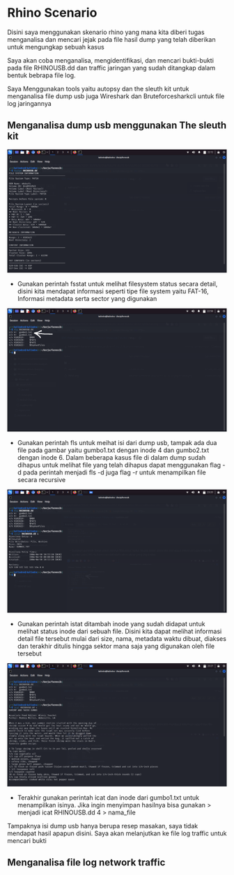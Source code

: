 # Rhino Scenario

Disini saya menggunakan skenario rhino yang mana kita diberi tugas menganalisa dan mencari jejak pada file hasil dump yang telah diberikan untuk mengungkap sebuah kasus 

Saya akan coba menganalisa, mengidentifikasi, dan mencari bukti-bukti pada file RHINOUSB.dd dan traffic jaringan yang sudah ditangkap dalam bentuk bebrapa file log.

Saya Menggunakan tools yaitu autopsy dan the sleuth kit untuk menganalisa file dump usb juga Wireshark dan Bruteforcesharkcli untuk file log jaringannya

## Menganalisa dump usb menggunakan The sleuth kit

![Gambar fsstat](assets/img/fsstat.png)
- Gunakan perintah fsstat untuk melihat filesystem status secara detail, disini kita mendapat informasi seperti tipe file system yaitu FAT-16, Informasi metadata serta sector yang digunakan

![Gambar fls](assets/img/fls.png)
- Gunakan perintah fls untuk meihat isi dari dump usb, tampak ada dua file pada gambar yaitu gumbo1.txt dengan inode 4 dan gumbo2.txt dengan inode 6. Dalam beberapa kasus file di dalam dump sudah dihapus untuk melihat file yang telah dihapus dapat menggunakan flag -d pada perintah menjadi fls -d juga flag -r untuk menampilkan file secara recursive

![Gambar istat](assets/img/istat.png)
- Gunakan perintah istat ditambah inode yang sudah didapat untuk melihat status inode dari sebuah file. Disini kita dapat melihat informasi detail file tersebut mulai dari size, nama, metadata waktu dibuat, diakses dan terakhir ditulis hingga sektor mana saja yang digunakan oleh file tersebut

![Gambar icat](assets/img/icat.png)
- Terakhir gunakan perintah icat dan inode dari gumbo1.txt untuk menampilkan isinya. Jika ingin menyimpan hasilnya bisa gunakan > menjadi icat RHINOUSB.dd 4 > nama_file 

Tampaknya isi dump usb hanya berupa resep masakan, saya tidak mendapat hasil apapun disini. Saya akan melanjutkan ke file log traffic untuk mencari bukti

## Menganalisa file log network traffic
